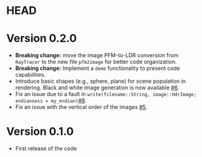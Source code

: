 # HEAD
# Version 0.2.0

-   **Breaking change:** move the image PFM-to-LDR conversion from `RayTracer` to the new file `pfm2image` for better code organization.
-   **Breaking change:** Implement a `demo` functionality to present code capabilities.
-   Introduce basic shapes (e.g., sphere, plane) for scene population in rendering. Black and white image generation is now available [#6](https://github.com/baronauta/RayTracer/pull/6).
-   Fix an issue due to a fault in `write(filename::String, image::HdrImage; endianness = my_endian)`[#8](https://github.com/baronauta/RayTracer/pull/8).
-   Fix an issue with the vertical order of the images [#5](https://github.com/baronauta/RayTracer/pull/5).

# Version 0.1.0

-   First release of the code
